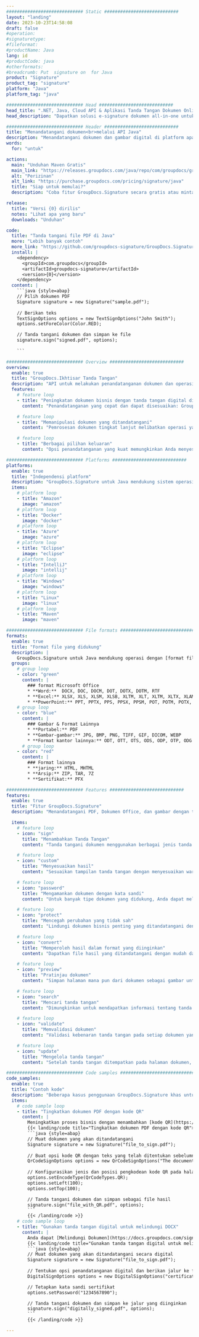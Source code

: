```yaml
---
############################# Static ############################
layout: "landing"
date: 2023-10-23T14:58:08
draft: false
#operation: 
#signaturetype: 
#fileformat: 
#productName: Java
lang: id
#productCode: java
#otherformats: 
#breadcrumb: Put  signature on  for Java
product: "Signature"
product_tag: "signature"
platform: "Java"
platform_tag: "java"

############################# Head ############################
head_title: ".NET, Java, Cloud API & Aplikasi Tanda Tangan Dokumen Online"
head_description: "Dapatkan solusi e-signature dokumen all-in-one untuk .NET, Java, dan aplikasi berbasis cloud. Tandatangani format dokumen umum secara online menggunakan fitur drag and drop sederhana"

############################# Header ############################
title: "Menandatangani dokumen<br>melalui API Java"
description: "Menandatangani dokumen dan gambar digital di platform apa pun menggunakan API fleksibel dan solusi berbasis aplikasi kami untuk pemrogram dan pengguna akhir."
words:
  for: "untuk"

actions:
  main: "Unduhan Maven Gratis"
  main_link: "https://releases.groupdocs.com/java/repo/com/groupdocs/groupdocs-signature/"
  alt: "Perizinan"
  alt_link: "https://purchase.groupdocs.com/pricing/signature/java"
  title: "Siap untuk memulai?"
  description: "Coba fitur GroupDocs.Signature secara gratis atau minta lisensi"

release:
  title: "Versi {0} dirilis"
  notes: "Lihat apa yang baru"
  downloads: "Unduhan"

code:
  title: "Tanda tangani file PDF di Java"
  more: "Lebih banyak contoh"
  more_link: "https://github.com/groupdocs-signature/GroupDocs.Signature-for-Java"
  install: |
    <dependency>
      <groupId>com.groupdocs</groupId>
      <artifactId>groupdocs-signature</artifactId>
      <version>{0}</version>
    </dependency>
  content: |
    ```java {style=abap}  
    // Pilih dokumen PDF
    Signature signature = new Signature("sample.pdf");
    
    // Berikan teks
    TextSignOptions options = new TextSignOptions("John Smith");
    options.setForeColor(Color.RED);

    // Tanda tangani dokumen dan simpan ke file
    signature.sign("signed.pdf", options);
    
    ```

############################# Overview ############################
overview:
  enable: true
  title: "GroupDocs.Ikhtisar Tanda Tangan"
  description: "API untuk melakukan penandatanganan dokumen dan operasi terkait dalam aplikasi Java"
  features:
    # feature loop
    - title: "Peningkatan dokumen bisnis dengan tanda tangan digital di Java"
      content: "Penandatanganan yang cepat dan dapat disesuaikan: GroupDocs.Signature untuk Java menawarkan beragam opsi tanda tangan digital untuk PDF, gambar, dan dokumen Office. Anda dapat menggunakan teks, kode batang, kode QR, sertifikat digital, gambar, atau metadata tersembunyi. Pemrosesan dokumen cepat dan efisien."

    # feature loop
    - title: "Memanipulasi dokumen yang ditandatangani"
      content: "Pemrosesan dokumen tingkat lanjut melibatkan operasi yang kuat pada dokumen yang ditandatangani menggunakan GroupDocs.Signature untuk Java. Anda dapat mencari dan memvalidasi tanda tangan yang telah ditambahkan ke dokumen bisnis menggunakan berbagai kriteria yang berguna. Selain itu, Anda dapat mengakses informasi rinci tentang dokumen atau mendapatkan gambar pratinjau halamannya."

    # feature loop
    - title: "Berbagai pilihan keluaran"
      content: "Opsi penandatanganan yang kuat memungkinkan Anda menyesuaikan output untuk dokumen yang ditandatangani dengan GroupDocs.Signature untuk Java. Anda dapat secara tepat memposisikan tanda tangan apa pun di halaman dokumen mana pun dan mengonfigurasi tampilannya dengan berbagai cara. Java API mendukung penyimpanan dokumen bisnis yang ditandatangani dalam berbagai format yang didukung dan menyediakan opsi untuk mengamankannya dengan kata sandi."

############################# Platforms ############################
platforms:
  enable: true
  title: "Independensi platform"
  description: "GroupDocs.Signature untuk Java mendukung sistem operasi, kerangka kerja, dan manajer paket berikut"
  items:
    # platform loop
    - title: "Amazon"
      image: "amazon"
    # platform loop
    - title: "Docker"
      image: "docker"
    # platform loop
    - title: "Azure"
      image: "azure"
    # platform loop
    - title: "Eclipse"
      image: "eclipse"
    # platform loop
    - title: "IntelliJ"
      image: "intellij"
    # platform loop
    - title: "Windows"
      image: "windows"
    # platform loop
    - title: "Linux"
      image: "linux"
    # platform loop
    - title: "Maven"
      image: "maven"

############################# File formats ############################
formats:
  enable: true
  title: "Format file yang didukung"
  description: |
    GroupDocs.Signature untuk Java mendukung operasi dengan [format file](https://docs.groupdocs.com/signature/java/supported-document-formats/) berikut.
  groups:
    # group loop
    - color: "green"
      content: |
        ### format Microsoft Office
        * **Word:**  DOCX, DOC, DOCM, DOT, DOTX, DOTM, RTF
        * **Excel:** XLSX, XLS, XLSM, XLSB, XLTM, XLT, XLTM, XLTX, XLAM, SXC, SpreadsheetML
        * **PowerPoint:** PPT, PPTX, PPS, PPSX, PPSM, POT, POTM, POTX, PPTM
    # group loop
    - color: "blue"
      content: |
        ### Gambar & Format Lainnya
        * **Portabel:** PDF
        * **Gambar-gambar:** JPG, BMP, PNG, TIFF, GIF, DICOM, WEBP
        * **Format kantor lainnya:** ODT, OTT, OTS, ODS, ODP, OTP, ODG
      # group loop
    - color: "red"
      content: |
        ### Format lainnya
        * **jaring:** HTML, MHTML
        * **Arsip:** ZIP, TAR, 7Z
        * **Sertifikat:** PFX

############################# Features ############################
features:
  enable: true
  title: "Fitur GroupDocs.Signature"
  description: "Menandatangani PDF, Dokumen Office, dan gambar dengan tanda tangan digital"

  items:
    # feature loop
    - icon: "sign"
      title: "Menambahkan Tanda Tangan"
      content: "Tanda tangani dokumen menggunakan berbagai jenis tanda tangan yang didukung dengan menempatkan tanda tangan digital secara tepat di posisi mana pun di halaman mana pun."

    # feature loop
    - icon: "custom"
      title: "Menyesuaikan hasil"
      content: "Sesuaikan tampilan tanda tangan dengan menyesuaikan warna, font, batas, rotasi, dan fitur lainnya untuk mencapai hasil yang diinginkan."

    # feature loop
    - icon: "password"
      title: "Mengamankan dokumen dengan kata sandi"
      content: "Untuk banyak tipe dokumen yang didukung, Anda dapat melindungi dokumen yang ditandatangani dengan kata sandi."

    # feature loop
    - icon: "protect"
      title: "Mencegah perubahan yang tidak sah"
      content: "Lindungi dokumen bisnis penting yang ditandatangani dengan sertifikat digital dari modifikasi yang tidak sah."

    # feature loop
    - icon: "convert"
      title: "Memperoleh hasil dalam format yang diinginkan"
      content: "Dapatkan file hasil yang ditandatangani dengan mudah dalam format apa pun yang didukung. Anda juga dapat mengonversi dokumen MS Word ke PDF dengan mudah."

    # feature loop
    - icon: "preview"
      title: "Pratinjau dokumen"
      content: "Simpan halaman mana pun dari dokumen sebagai gambar untuk diproses di masa mendatang."

    # feature loop
    - icon: "search"
      title: "Mencari tanda tangan"
      content: "Dimungkinkan untuk mendapatkan informasi tentang tanda tangan yang ditambahkan sebelumnya dalam dokumen tertentu."

    # feature loop
    - icon: "validate"
      title: "Memvalidasi dokumen"
      content: "Validasi kebenaran tanda tangan pada setiap dokumen yang ditandatangani."

    # feature loop
    - icon: "update"
      title: "Mengelola tanda tangan"
      content: "Setelah tanda tangan ditempatkan pada halaman dokumen, tanda tangan tersebut dapat dihapus, dipindahkan, atau diperbarui sesuai kebutuhan."

############################# Code samples ############################
code_samples:
  enable: true
  title: "Contoh kode"
  description: "Beberapa kasus penggunaan GroupDocs.Signature khas untuk operasi Java"
  items:
    # code sample loop
    - title: "Tingkatkan dokumen PDF dengan kode QR"
      content: |
        Meningkatkan proses bisnis dengan menambahkan [kode QR](https://docs.groupdocs.com/signature/java/esign-document-with-qr-code-signature/) ke halaman tertentu dokumen PDF dapat bermanfaat. Ada contoh cara menambahkan kode QR menggunakan GroupDocs.Signature untuk Java.
        {{< landing/code title="Tingkatkan dokumen PDF dengan kode QR">}}
        ```java {style=abap}
        // Muat dokumen yang akan ditandatangani
        Signature signature = new Signature("file_to_sign.pdf");
        
        // Buat opsi kode QR dengan teks yang telah ditentukan sebelumnya
        QrCodeSignOptions options = new QrCodeSignOptions("The document is approved by John Smith");
        
        // Konfigurasikan jenis dan posisi pengkodean kode QR pada halaman
        options.setEncodeType(QrCodeTypes.QR);
        options.setLeft(100);
        options.setTop(100);

        // Tanda tangani dokumen dan simpan sebagai file hasil
        signature.sign("file_with_QR.pdf", options);
        ```
        {{< /landing/code >}}
    # code sample loop
    - title: "Gunakan tanda tangan digital untuk melindungi DOCX"
      content: |
        Anda dapat [Melindungi Dokumen](https://docs.groupdocs.com/signature/java/esign-document-with-digital-signature/) menggunakan tanda tangan pribadi atau perusahaan yang disimpan sebagai sertifikat digital. Dokumen yang diamankan dengan sertifikat tidak dapat diubah tanpa membatalkan tanda tangannya.
        {{< landing/code title="Gunakan tanda tangan digital untuk melindungi DOCX">}}
        ```java {style=abap}   
        // Muat dokumen yang akan ditandatangani secara digital
        Signature signature = new Signature("file_to_sign.pdf");
        
        // Tentukan opsi penandatanganan digital dan berikan jalur ke file sertifikat
        DigitalSignOptions options = new DigitalSignOptions("certificate.pfx");

        // Tetapkan kata sandi sertifikat
        options.setPassword("1234567890");

        // Tanda tangani dokumen dan simpan ke jalur yang diinginkan
        signature.sign("digitally_signed.pdf", options);
        ```
        {{< /landing/code >}}

---
```

